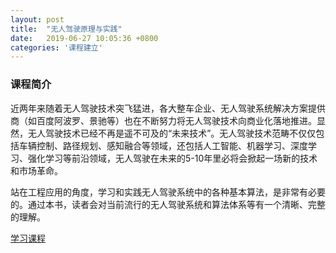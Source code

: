 ```yaml
---
layout: post
title:  "无人驾驶原理与实践"
date:   2019-06-27 10:05:36 +0800
categories: '课程建立'
---
```

### 课程简介
近两年来随着无人驾驶技术突飞猛进，各大整车企业、无人驾驶系统解决方案提供商（如百度阿波罗、景驰等）也在不断努力将无人驾驶技术向商业化落地推进。显然，无人驾驶技术已经不再是遥不可及的“未来技术”。无人驾驶技术范畴不仅仅包括车辆控制、路径规划、感知融合等领域，还包括人工智能、机器学习、深度学习、强化学习等前沿领域，无人驾驶在未来的5-10年里必将会掀起一场新的技术和市场革命。

站在工程应用的角度，学习和实践无人驾驶系统中的各种基本算法，是非常有必要的。通过本书，读者会对当前流行的无人驾驶系统和算法体系等有一个清晰、完整的理解。

[学习课程](https://rocape.gitbook.io/selfdrivingcn/)
